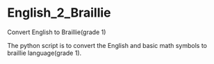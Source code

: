 # English_2_Braillie

Convert English to Braillie(grade 1)

The python script is to convert the English and basic math symbols to braillie language(grade 1).


